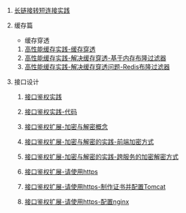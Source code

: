 1. [长链接转短连接实践](./docs/business/长链接变短连接实践.md)

2. 缓存篇

   - 缓存穿透

   1. [高性能缓存实践-缓存穿透](./docs/business/高性能缓存实践-缓存穿透.md)
   2. [高性能缓存实践-解决缓存穿透-基于内存布隆过滤器](./docs/business/高性能缓存实践-解决缓存穿透-基于内存布隆过滤器.md)
   3. [高性能缓存实践-解决缓存穿透问题-Redis布隆过滤器](./docs/business/高性能缓存实践-解决缓存穿透问题-Redis布隆过滤器.md)
   
3. 接口设计

   1. [接口鉴权实践](./docs/business/接口鉴权实践.md)

   2. [接口鉴权实践-代码](./docs/business/接口鉴权实践-代码.md)

   3. [接口鉴权扩展-加密与解密概念](./docs/business/接口鉴权扩展-加密与解密概念.md)
   
   4. [接口鉴权扩展-加密与解密的实践-前端加密方式](./docs/business/接口鉴权扩展-加密与解密的实践-前端加密方式.md)
   
   5. [接口鉴权扩展-加密与解密的实践-跨服务的加密解密方式](./docs/business/接口鉴权扩展-加密与解密的实践-跨服务的加密解密方式.md)
   
   6. [接口鉴权扩展-请使用https](./docs/business/接口鉴权扩展-请使用https.md)
   
   7. [接口鉴权扩展-请使用https-制作证书并配置Tomcat](./docs/business/接口鉴权扩展-请使用https-制作证书并配置Tomcat.md)
   
   8. [接口鉴权扩展-请使用https-配置nginx](./docs/business/接口鉴权扩展-请使用https-配置nginx.md)
   
      
   
      

